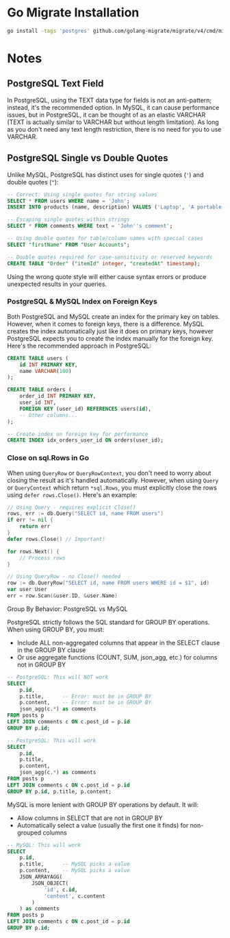 # Go Migrate Installation

```bash
go install -tags 'postgres' github.com/golang-migrate/migrate/v4/cmd/migrate@latest
```

# Notes

## PostgreSQL Text Field
In PostgreSQL, using the TEXT data type for fields is not an anti-pattern; instead, it's the recommended option. In MySQL, it can cause performance issues, but in PostgreSQL, it can be thought of as an elastic VARCHAR (TEXT is actually similar to VARCHAR but without length limitation). As long as you don't need any text length restriction, there is no need for you to use VARCHAR.

## PostgreSQL Single vs Double Quotes

Unlike MySQL, PostgreSQL has distinct uses for single quotes (`'`) and double quotes (`"`):

```sql
-- Correct: Using single quotes for string values
SELECT * FROM users WHERE name = 'John';
INSERT INTO products (name, description) VALUES ('Laptop', 'A portable computer');

-- Escaping single quotes within strings
SELECT * FROM comments WHERE text = 'John''s comment';
```

```sql
-- Using double quotes for table/column names with special cases
SELECT "firstName" FROM "User Accounts";

-- Double quotes required for case-sensitivity or reserved keywords
CREATE TABLE "Order" ("itemId" integer, "createdAt" timestamp);
```

Using the wrong quote style will either cause syntax errors or produce unexpected results in your queries.

### PostgreSQL & MySQL Index on Foreign Keys

Both PostgreSQL and MySQL create an index for the primary key on tables. However, when it comes to foreign keys, there is a difference. MySQL creates the index automatically just like it does on primary keys, however PostgreSQL expects you to create the index manually for the foreign key. Here's the recommended approach in PostgreSQL:

```sql
CREATE TABLE users (
    id INT PRIMARY KEY,
    name VARCHAR(100)
);

CREATE TABLE orders (
    order_id INT PRIMARY KEY,
    user_id INT,
    FOREIGN KEY (user_id) REFERENCES users(id),
    -- Other columns...
);

-- Create index on foreign key for performance
CREATE INDEX idx_orders_user_id ON orders(user_id);
```

### Close on sql.Rows in Go

When using `QueryRow` or `QueryRowContext`, you don't need to worry about closing the result as it's handled automatically. However, when using `Query` or `QueryContext` which return `*sql.Rows`, you must explicitly close the rows using `defer rows.Close()`. Here's an example:

```go
// Using Query - requires explicit Close()
rows, err := db.Query("SELECT id, name FROM users")
if err != nil {
    return err
}
defer rows.Close() // Important!

for rows.Next() {
    // Process rows
}

// Using QueryRow - no Close() needed
row := db.QueryRow("SELECT id, name FROM users WHERE id = $1", id)
var user User
err = row.Scan(&user.ID, &user.Name)
```

Group By Behavior: PostgreSQL vs MySQL

PostgreSQL strictly follows the SQL standard for GROUP BY operations. When using GROUP BY, you must:
* Include ALL non-aggregated columns that appear in the SELECT clause in the GROUP BY clause
* Or use aggregate functions (COUNT, SUM, json_agg, etc.) for columns not in GROUP BY

```sql
-- PostgreSQL: This will NOT work
SELECT
    p.id,
    p.title,      -- Error: must be in GROUP BY
    p.content,    -- Error: must be in GROUP BY
    json_agg(c.*) as comments
FROM posts p
LEFT JOIN comments c ON c.post_id = p.id
GROUP BY p.id;

-- PostgreSQL: This will work
SELECT
    p.id,
    p.title,
    p.content,
    json_agg(c.*) as comments
FROM posts p
LEFT JOIN comments c ON c.post_id = p.id
GROUP BY p.id, p.title, p.content;
```

MySQL is more lenient with GROUP BY operations by default. It will:
* Allow columns in SELECT that are not in GROUP BY
* Automatically select a value (usually the first one it finds) for non-grouped columns

```sql
-- MySQL: This will work
SELECT
    p.id,
    p.title,      -- MySQL picks a value
    p.content,    -- MySQL picks a value
    JSON_ARRAYAGG(
        JSON_OBJECT(
            'id', c.id,
            'content', c.content
        )
    ) as comments
FROM posts p
LEFT JOIN comments c ON c.post_id = p.id
GROUP BY p.id;
```